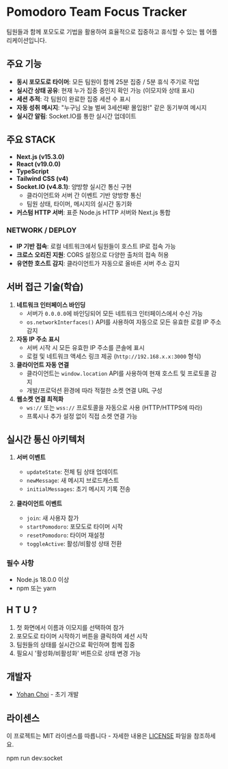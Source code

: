 # Pomodoro Team Focus Tracker

팀원들과 함께 포모도로 기법을 활용하여 효율적으로 집중하고 휴식할 수 있는 웹 어플리케이션입니다.

## 주요 기능

- **동시 포모도로 타이머**: 모든 팀원이 함께 25분 집중 / 5분 휴식 주기로 작업
- **실시간 상태 공유**: 현재 누가 집중 중인지 확인 가능 (이모지와 상태 표시)
- **세션 추적**: 각 팀원이 완료한 집중 세션 수 표시
- **자동 성취 메시지**: "누구님 오늘 벌써 3세션째! 몰입왕!" 같은 동기부여 메시지
- **실시간 알림**: Socket.IO를 통한 실시간 업데이트

## 주요 STACK

- **Next.js (v15.3.0)**
- **React (v19.0.0)**
- **TypeScript**
- **Tailwind CSS (v4)**
- **Socket.IO (v4.8.1)**: 양방향 실시간 통신 구현
  - 클라이언트와 서버 간 이벤트 기반 양방향 통신
  - 팀원 상태, 타이머, 메시지의 실시간 동기화
- **커스텀 HTTP 서버**: 표준 Node.js HTTP 서버와 Next.js 통합

### NETWORK / DEPLOY

- **IP 기반 접속**: 로컬 네트워크에서 팀원들이 호스트 IP로 접속 가능
- **크로스 오리진 지원**: CORS 설정으로 다양한 출처의 접속 허용
- **유연한 호스트 감지**: 클라이언트가 자동으로 올바른 서버 주소 감지

## 서버 접근 기술(학습)

1. **네트워크 인터페이스 바인딩**
   - 서버가 `0.0.0.0`에 바인딩되어 모든 네트워크 인터페이스에서 수신 가능
   - `os.networkInterfaces()` API를 사용하여 자동으로 모든 유효한 로컬 IP 주소 감지
2. **자동 IP 주소 표시**
   - 서버 시작 시 모든 유효한 IP 주소를 콘솔에 표시
   - 로컬 및 네트워크 액세스 링크 제공 (`http://192.168.x.x:3000` 형식)
3. **클라이언트 자동 연결**
   - 클라이언트는 `window.location` API를 사용하여 현재 호스트 및 프로토콜 감지
   - 개발/프로덕션 환경에 따라 적절한 소켓 연결 URL 구성
4. **웹소켓 연결 최적화**
   - `ws://` 또는 `wss://` 프로토콜을 자동으로 사용 (HTTP/HTTPS에 따라)
   - 프록시나 추가 설정 없이 직접 소켓 연결 가능

## 실시간 통신 아키텍처

1. **서버 이벤트**

   - `updateState`: 전체 팀 상태 업데이트
   - `newMessage`: 새 메시지 브로드캐스트
   - `initialMessages`: 초기 메시지 기록 전송

2. **클라이언트 이벤트**
   - `join`: 새 사용자 참가
   - `startPomodoro`: 포모도로 타이머 시작
   - `resetPomodoro`: 타이머 재설정
   - `toggleActive`: 활성/비활성 상태 전환

### 필수 사항

- Node.js 18.0.0 이상
- npm 또는 yarn

## H T U ?

1. 첫 화면에서 이름과 이모지를 선택하여 참가
2. 포모도로 타이머 시작하기 버튼을 클릭하여 세션 시작
3. 팀원들의 상태를 실시간으로 확인하며 함께 집중
4. 필요시 '활성화/비활성화' 버튼으로 상태 변경 가능

## 개발자

- [Yohan Choi](https://github.com/yohan-work) - 초기 개발

## 라이센스

이 프로젝트는 MIT 라이센스를 따릅니다 - 자세한 내용은 [LICENSE](LICENSE) 파일을 참조하세요.

npm run dev:socket
